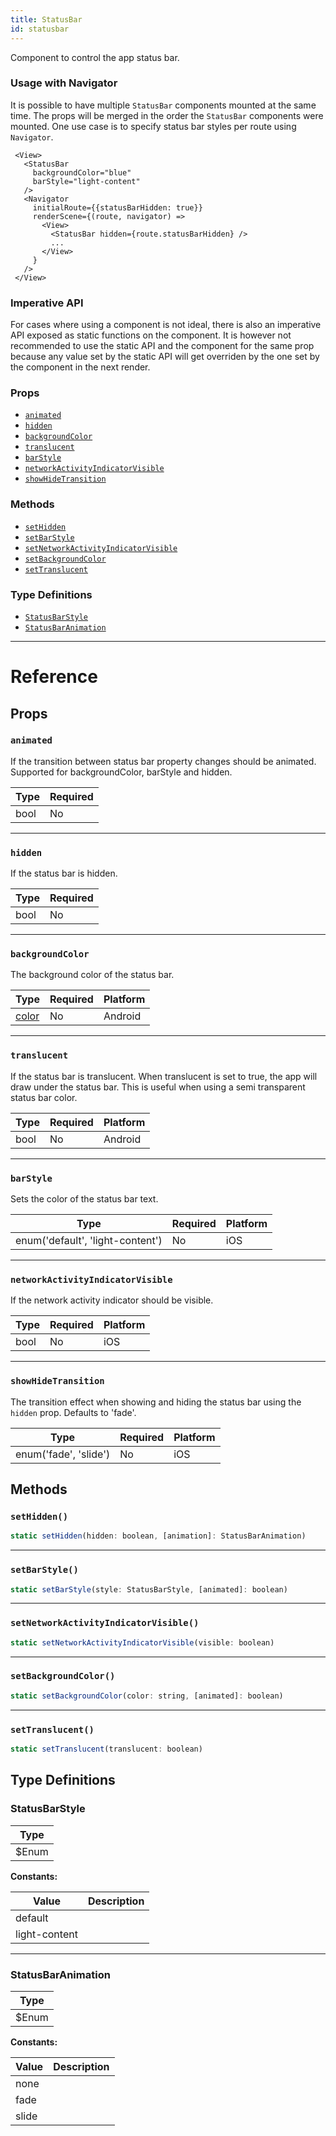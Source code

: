 ```yaml
---
title: StatusBar
id: statusbar
---
```


Component to control the app status bar.

### Usage with Navigator

It is possible to have multiple `StatusBar` components mounted at the same time. The props will be merged in the order the `StatusBar` components were mounted. One use case is to specify status bar styles per route using `Navigator`.

```
 <View>
   <StatusBar
     backgroundColor="blue"
     barStyle="light-content"
   />
   <Navigator
     initialRoute={{statusBarHidden: true}}
     renderScene={(route, navigator) =>
       <View>
         <StatusBar hidden={route.statusBarHidden} />
         ...
       </View>
     }
   />
 </View>
```

### Imperative API

For cases where using a component is not ideal, there is also an imperative API exposed as static functions on the component. It is however not recommended to use the static API and the component for the same prop because any value set by the static API will get overriden by the one set by the component in the next render.

### Props

- [`animated`](statusbar.md#animated)
- [`hidden`](statusbar.md#hidden)
- [`backgroundColor`](statusbar.md#backgroundcolor)
- [`translucent`](statusbar.md#translucent)
- [`barStyle`](statusbar.md#barstyle)
- [`networkActivityIndicatorVisible`](statusbar.md#networkactivityindicatorvisible)
- [`showHideTransition`](statusbar.md#showhidetransition)

### Methods

- [`setHidden`](statusbar.md#sethidden)
- [`setBarStyle`](statusbar.md#setbarstyle)
- [`setNetworkActivityIndicatorVisible`](statusbar.md#setnetworkactivityindicatorvisible)
- [`setBackgroundColor`](statusbar.md#setbackgroundcolor)
- [`setTranslucent`](statusbar.md#settranslucent)

### Type Definitions

- [`StatusBarStyle`](statusbar.md#statusbarstyle)
- [`StatusBarAnimation`](statusbar.md#statusbaranimation)

---

# Reference

## Props

### `animated`

If the transition between status bar property changes should be animated. Supported for backgroundColor, barStyle and hidden.

| Type | Required |
| ---- | -------- |
| bool | No       |

---

### `hidden`

If the status bar is hidden.

| Type | Required |
| ---- | -------- |
| bool | No       |

---

### `backgroundColor`

The background color of the status bar.

| Type               | Required | Platform |
| ------------------ | -------- | -------- |
| [color](colors.md) | No       | Android  |

---

### `translucent`

If the status bar is translucent. When translucent is set to true, the app will draw under the status bar. This is useful when using a semi transparent status bar color.

| Type | Required | Platform |
| ---- | -------- | -------- |
| bool | No       | Android  |

---

### `barStyle`

Sets the color of the status bar text.

| Type                             | Required | Platform |
| -------------------------------- | -------- | -------- |
| enum('default', 'light-content') | No       | iOS      |

---

### `networkActivityIndicatorVisible`

If the network activity indicator should be visible.

| Type | Required | Platform |
| ---- | -------- | -------- |
| bool | No       | iOS      |

---

### `showHideTransition`

The transition effect when showing and hiding the status bar using the `hidden` prop. Defaults to 'fade'.

| Type                  | Required | Platform |
| --------------------- | -------- | -------- |
| enum('fade', 'slide') | No       | iOS      |

## Methods

### `setHidden()`

```jsx
static setHidden(hidden: boolean, [animation]: StatusBarAnimation)
```

---

### `setBarStyle()`

```jsx
static setBarStyle(style: StatusBarStyle, [animated]: boolean)
```

---

### `setNetworkActivityIndicatorVisible()`

```jsx
static setNetworkActivityIndicatorVisible(visible: boolean)
```

---

### `setBackgroundColor()`

```jsx
static setBackgroundColor(color: string, [animated]: boolean)
```

---

### `setTranslucent()`

```jsx
static setTranslucent(translucent: boolean)
```

## Type Definitions

### StatusBarStyle

| Type   |
| ------ |
| \$Enum |

**Constants:**

| Value         | Description |
| ------------- | ----------- |
| default       |             |
| light-content |             |

---

### StatusBarAnimation

| Type   |
| ------ |
| \$Enum |

**Constants:**

| Value | Description |
| ----- | ----------- |
| none  |             |
| fade  |             |
| slide |             |
